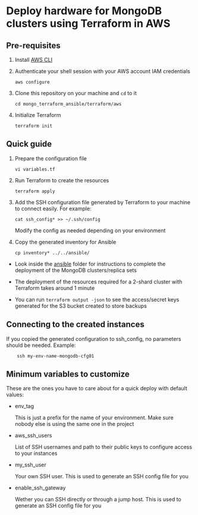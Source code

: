 # Deploy hardware for MongoDB clusters using Terraform in AWS

## Pre-requisites

1. Install [AWS CLI](https://docs.aws.amazon.com/cli/latest/userguide/getting-started-install.html)
2. Authenticate your shell session with your AWS account IAM credentials

    ```
    aws configure
    ``` 

3. Clone this repository on your machine and `cd` to it

    ```
    cd mongo_terraform_ansible/terraform/aws
    ```

4. Initialize Terraform 

    ```
    terraform init
    ```

## Quick guide

1. Prepare the configuration file

    ```
    vi variables.tf
    ```

2. Run Terraform to create the resources

    ```
    terraform apply
    ``` 

3. Add the SSH configuration file generated by Terraform to your machine to connect easily. For example: 

    ```
    cat ssh_config* >> ~/.ssh/config
    ```

    Modify the config as needed depending on your environment

4. Copy the generated inventory for Ansible
    ```
    cp inventory* ../../ansible/
    ```

- Look inside the [ansible](../../ansible) folder for instructions to complete the deployment of the MongoDB clusters/replica sets

- The deployment of the resources required for a 2-shard cluster with Terraform takes around 1 minute

- You can run `terraform output -json` to see the access/secret keys generated for the S3 bucket created to store backups

## Connecting to the created instances

If you copied the generated configuration to ssh_config, no parameters should be needed. Example:

```
    ssh my-env-name-mongodb-cfg01
```

## Minimum variables to customize

These are the ones you have to care about for a quick deploy with default values:

- env_tag

    This is just a prefix for the name of your environment. Make sure nobody else is using the same one in the project

- aws_ssh_users

    List of SSH usernames and path to their public keys to configure access to your instances

- my_ssh_user

    Your own SSH user. This is used to generate an SSH config file for you

- enable_ssh_gateway

    Wether you can SSH directly or through a jump host. This is used to generate an SSH config file for you
